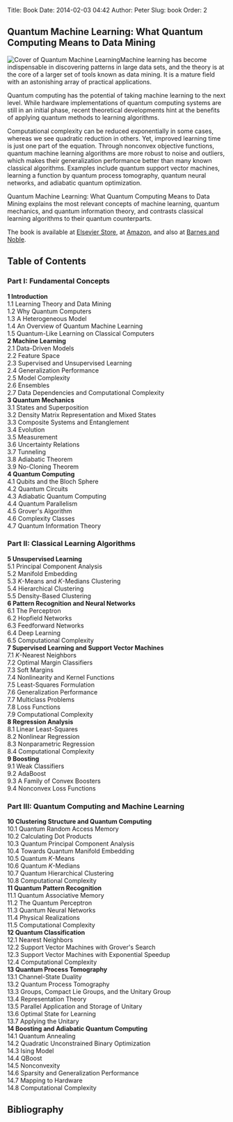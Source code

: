 Title: Book
Date: 2014-02-03 04:42
Author: Peter
Slug: book
Order: 2

Quantum Machine Learning: What Quantum Computing Means to Data Mining
---------------------------------------------------------------------

![Cover of Quantum Machine
Learning](http://peterwittek.com/wp-content/uploads/2014/02/cover-199x300.jpg)Machine
learning has become indispensable in discovering patterns in large data
sets, and the theory is at the core of a larger set of tools known as
data mining. It is a mature field with an astonishing array of practical
applications.

Quantum computing has the potential of taking machine learning to the
next level. While hardware implementations of quantum computing systems
are still in an initial phase, recent theoretical developments hint at
the benefits of applying quantum methods to learning algorithms.

Computational complexity can be reduced exponentially in some cases,
whereas we see quadratic reduction in others. Yet, improved learning
time is just one part of the equation. Through nonconvex objective
functions, quantum machine learning algorithms are more robust to noise
and outliers, which makes their generalization performance better than
many known classical algorithms. Examples include quantum support vector
machines, learning a function by quantum process tomography, quantum
neural networks, and adiabatic quantum optimization.

Quantum Machine Learning: What Quantum Computing Means to Data Mining
explains the most relevant concepts of machine learning, quantum
mechanics, and quantum information theory, and contrasts classical
learning algorithms to their quantum counterparts.

The book is available at [Elsevier
Store](http://store.elsevier.com/product.jsp?isbn=9780128009536 "Quantum Machine Learning: What Quantum Computing Means to Data Mining"),
at
[Amazon](http://www.amazon.com/Quantum-Machine-Learning-Computing-Mining/dp/0128009535 "Quantum Machine Learning: What Quantum Computing Means to Data Mining"),
and also at [Barnes and
Noble](http://www.barnesandnoble.com/w/quantum-machine-learning-peter-wittek/1118900383?ean=9780128009536 "Quantum Machine Learning: What Quantum Computing Means to Data Mining").

Table of Contents
-----------------

### Part I: Fundamental Concepts

**1 Introduction**  
1.1 Learning Theory and Data Mining  
1.2 Why Quantum Computers  
1.3 A Heterogeneous Model  
1.4 An Overview of Quantum Machine Learning  
1.5 Quantum-Like Learning on Classical Computers  
**2 Machine Learning**  
2.1 Data-Driven Models  
2.2 Feature Space  
2.3 Supervised and Unsupervised Learning  
2.4 Generalization Performance  
2.5 Model Complexity  
2.6 Ensembles  
2.7 Data Dependencies and Computational Complexity  
**3 Quantum Mechanics**  
3.1 States and Superposition  
3.2 Density Matrix Representation and Mixed States  
3.3 Composite Systems and Entanglement  
3.4 Evolution  
3.5 Measurement  
3.6 Uncertainty Relations  
3.7 Tunneling  
3.8 Adiabatic Theorem  
3.9 No-Cloning Theorem  
**4 Quantum Computing**  
4.1 Qubits and the Bloch Sphere  
4.2 Quantum Circuits  
4.3 Adiabatic Quantum Computing  
4.4 Quantum Parallelism  
4.5 Grover's Algorithm  
4.6 Complexity Classes  
4.7 Quantum Information Theory

### Part II: Classical Learning Algorithms

**5 Unsupervised Learning**  
5.1 Principal Component Analysis  
5.2 Manifold Embedding  
5.3 *K*-Means and *K*-Medians Clustering  
5.4 Hierarchical Clustering  
5.5 Density-Based Clustering  
**6 Pattern Recognition and Neural Networks**  
6.1 The Perceptron  
6.2 Hopfield Networks  
6.3 Feedforward Networks  
6.4 Deep Learning  
6.5 Computational Complexity  
**7 Supervised Learning and Support Vector Machines**  
7.1 *K*-Nearest Neighbors  
7.2 Optimal Margin Classifiers  
7.3 Soft Margins  
7.4 Nonlinearity and Kernel Functions  
7.5 Least-Squares Formulation  
7.6 Generalization Performance  
7.7 Multiclass Problems  
7.8 Loss Functions  
7.9 Computational Complexity  
**8 Regression Analysis**  
8.1 Linear Least-Squares  
8.2 Nonlinear Regression  
8.3 Nonparametric Regression  
8.4 Computational Complexity  
**9 Boosting**  
9.1 Weak Classifiers  
9.2 AdaBoost  
9.3 A Family of Convex Boosters  
9.4 Nonconvex Loss Functions

### Part III: Quantum Computing and Machine Learning

**10 Clustering Structure and Quantum Computing**  
10.1 Quantum Random Access Memory  
10.2 Calculating Dot Products  
10.3 Quantum Principal Component Analysis  
10.4 Towards Quantum Manifold Embedding  
10.5 Quantum *K*-Means  
10.6 Quantum *K*-Medians  
10.7 Quantum Hierarchical Clustering  
10.8 Computational Complexity  
**11 Quantum Pattern Recognition**  
11.1 Quantum Associative Memory  
11.2 The Quantum Perceptron  
11.3 Quantum Neural Networks  
11.4 Physical Realizations  
11.5 Computational Complexity  
**12 Quantum Classification**  
12.1 Nearest Neighbors  
12.2 Support Vector Machines with Grover's Search  
12.3 Support Vector Machines with Exponential Speedup  
12.4 Computational Complexity  
**13 Quantum Process Tomography**  
13.1 Channel-State Duality  
13.2 Quantum Process Tomography  
13.3 Groups, Compact Lie Groups, and the Unitary Group  
13.4 Representation Theory  
13.5 Parallel Application and Storage of Unitary  
13.6 Optimal State for Learning  
13.7 Applying the Unitary  
**14 Boosting and Adiabatic Quantum Computing**  
14.1 Quantum Annealing  
14.2 Quadratic Unconstrained Binary Optimization  
14.3 Ising Model  
14.4 QBoost  
14.5 Nonconvexity  
14.6 Sparsity and Generalization Performance  
14.7 Mapping to Hardware  
14.8 Computational Complexity

Bibliography
------------
